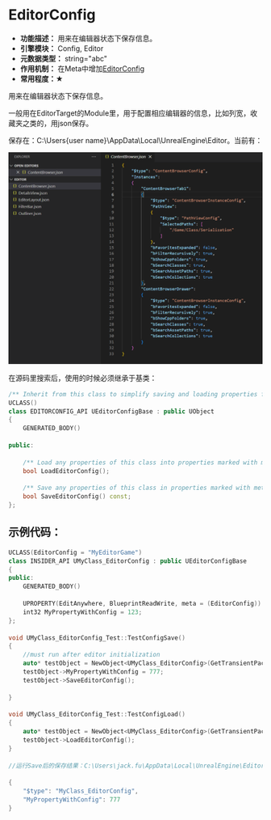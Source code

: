 # EditorConfig

- **功能描述：**  用来在编辑器状态下保存信息。
- **引擎模块：** Config, Editor
- **元数据类型：** string="abc"
- **作用机制：** 在Meta中增加[EditorConfig](../../../../Meta/Config/EditorConfig.md)
- **常用程度：★**

用来在编辑器状态下保存信息。

一般用在EditorTarget的Module里，用于配置相应编辑器的信息，比如列宽，收藏夹之类的，用json保存。

保存在：C:\Users\{user name}\AppData\Local\UnrealEngine\Editor。当前有：

![Untitled](Untitled.png)

在源码里搜索后，使用的时候必须继承于基类：

```cpp
/** Inherit from this class to simplify saving and loading properties from editor configs. */
UCLASS()
class EDITORCONFIG_API UEditorConfigBase : public UObject
{
	GENERATED_BODY()

public:

	/** Load any properties of this class into properties marked with metadata tag "EditorConfig" from the class's EditorConfig */
	bool LoadEditorConfig();

	/** Save any properties of this class in properties marked with metadata tag "EditorConfig" into the class's EditorConfig. */
	bool SaveEditorConfig() const;
};
```

## 示例代码：

```cpp
UCLASS(EditorConfig = "MyEditorGame")
class INSIDER_API UMyClass_EditorConfig : public UEditorConfigBase
{
public:
	GENERATED_BODY()

	UPROPERTY(EditAnywhere, BlueprintReadWrite, meta = (EditorConfig))
	int32 MyPropertyWithConfig = 123;
};

void UMyClass_EditorConfig_Test::TestConfigSave()
{
	//must run after editor initialization
	auto* testObject = NewObject<UMyClass_EditorConfig>(GetTransientPackage(), TEXT("testObject_EditorConfig"));
	testObject->MyPropertyWithConfig = 777;
	testObject->SaveEditorConfig();

}

void UMyClass_EditorConfig_Test::TestConfigLoad()
{
	auto* testObject = NewObject<UMyClass_EditorConfig>(GetTransientPackage(), TEXT("testObject_EditorConfig"));
	testObject->LoadEditorConfig();
}

//运行Save后的保存结果：C:\Users\jack.fu\AppData\Local\UnrealEngine\Editor\MyEditorGame.json

{
	"$type": "MyClass_EditorConfig",
	"MyPropertyWithConfig": 777
}
```